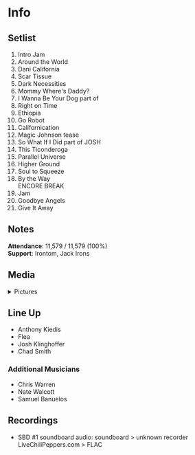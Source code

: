 # Info

## Setlist

1. Intro Jam
2. Around the World
3. Dani California
4. Scar Tissue
5. Dark Necessities
6. Mommy Where's Daddy?
7. I Wanna Be Your Dog part of
8. Right on Time
9. Ethiopia
10. Go Robot
11. Californication
12. Magic Johnson tease
13. So What If I Did part of JOSH
14. This Ticonderoga
15. Parallel Universe
16. Higher Ground
17. Soul to Squeeze
18. By the Way
<br> ENCORE BREAK
19. Jam
20. Goodbye Angels
21. Give It Away

## Notes

**Attendance**: 11,579 / 11,579 (100%)
<br>
**Support**: Irontom, Jack Irons

## Media 

<details>
  <summary>Pictures</summary>
  <!--<img alt="Setlist" title="Setlist" src="_.jpg" height="200" />
  <img alt="Clipping" title="Clipping" src="_.jpg" height="200" />
  <img alt="Flyer" title="Flyer" src="_.jpg" height="200" />-->
</details>

## Line Up

* Anthony Kiedis
* Flea
* Josh Klinghoffer
* Chad Smith

### Additional Musicians

* Chris Warren  
* Nate Walcott  
* Samuel Banuelos

## Recordings

* SBD #1 soundboard audio: soundboard > unknown recorder LiveChiliPeppers.com > FLAC
